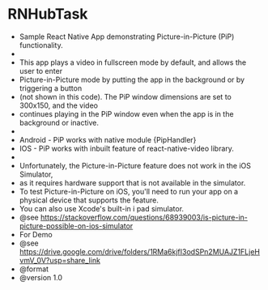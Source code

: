 # RNHubTask
 * Sample React Native App demonstrating Picture-in-Picture (PiP) functionality.
 *
 * This app plays a video in fullscreen mode by default, and allows the user to enter
 * Picture-in-Picture mode by putting the app in the background or by triggering a button
 * (not shown in this code). The PiP window dimensions are set to 300x150, and the video
 * continues playing in the PiP window even when the app is in the background or inactive.
 *
 * Android - PiP works with native module {PipHandler}
 * IOS - PiP works with inbuilt feature of react-native-video library.
 *
 * Unfortunately, the Picture-in-Picture feature does not work in the iOS Simulator,
 * as it requires hardware support that is not available in the simulator.
 * To test Picture-in-Picture on iOS, you'll need to run your app on a physical device that supports the feature.
 * You can also use Xcode's built-in i pad simulator.
 * @see https://stackoverflow.com/questions/68939003/is-picture-in-picture-possible-on-ios-simulator
 * For Demo
 * @see https://drive.google.com/drive/folders/1RMa6kjfI3odSPn2MUAJZ1FLjeHvmV_0V?usp=share_link
 * @format
 * @version 1.0
